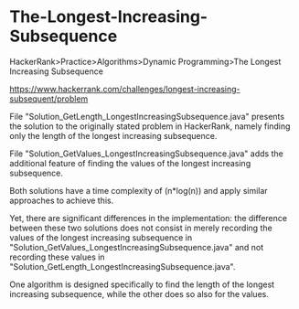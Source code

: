 
# The-Longest-Increasing-Subsequence

HackerRank>Practice>Algorithms>Dynamic Programming>The Longest Increasing Subsequence

https://www.hackerrank.com/challenges/longest-increasing-subsequent/problem

File "Solution_GetLength_LongestIncreasingSubsequence.java" presents the solution to the originally stated problem in HackerRank, namely finding only the length of the longest increasing subsequence.

File "Solution_GetValues_LongestIncreasingSubsequence.java" adds the additional feature of finding the values of the longest increasing subsequence.

Both solutions have a time complexity of (n*log(n)) and apply similar approaches to achieve this.

Yet, there are significant differences in the implementation: the difference between these two solutions does not consist in merely recording the values of the longest increasing subsequence in "Solution_GetValues_LongestIncreasingSubsequence.java" and not recording these values in "Solution_GetLength_LongestIncreasingSubsequence.java".

One algorithm is designed specifically to find the length of the longest increasing subsequence, while the other does so also for the values.
